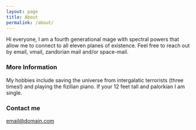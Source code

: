 ```yaml
---
layout: page
title: About
permalink: /about/
---
```


Hi everyone, I am a fourth generational mage with spectral powers that allow me to connect to all eleven planes of existence. Feel free to reach out by email, vmail, zandorian mail and/or space-mail.

### More Information

My hobbies include saving the universe from intergalatic terrorists (three times!) and playing the fizilian piano. If your 12 feet tall and palorkian I am single.

### Contact me

[email@domain.com](mailto:zandariandestroyer@battlequest.plor)